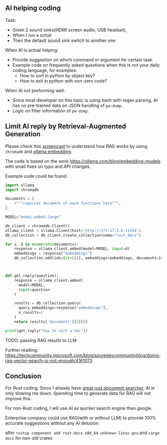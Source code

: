 ## AI helping coding

Task:
 * Given 2 sound sinks(HDMI screen audio, USB headset),
 * When I run a scirpt
 * Then the default sound sink switch to another one

When AI is actual helping:
 * Provide suggestion on which command or argument for certain task.
 * Example code on frequently asked questions when this is not your daily
   coding language, for examples:
    * How to sort in python by object key?
    * How to exit in python with non-zero code?

When AI not preforming well:
 * Since most developer on this topic is using bash with regex parsing, AI
   has no pre-trained data on JSON handling of `pw-dump`.
 * Logic on filter information of `pw-dump`.

## Limit AI reply by Retrieval-Augmented Generation

Please check this [screencast][rag_screencast] to understand how RAG works by
using `chromadb` and [ollama embedding][2].

The code is based on the work https://ollama.com/blog/embedding-models with
small fixes on typo and API changes.

Example code could be found:

```python
import ollama
import chromadb

documents = [
    r"""copyrust document of each functions here""",
]

MODEL="mxbai-embed-large"

db_client = chromadb.Client()
ollama_client = ollama.Client(host='http://172.17.2.6:11434')
db_collection = db_client.create_collection(name="rust_docs")

for i, d in enumerate(documents):
    response = ollama_client.embed(model=MODEL, input=d)
    embeddings = response["embeddings"]
    db_collection.add(ids=[str(i)], embeddings=embeddings, documents=[d])



def get_reply(question):
    response = ollama_client.embed(
      model=MODEL,
      input=question
    )

    results = db_collection.query(
      query_embeddings=response["embeddings"],
      n_results=1
    )
    return results['documents'][0][0]

print(get_reply("how to sort a Vec"))
```

TODO: passing RAG results to LLM

Further reading: https://techcommunity.microsoft.com/blog/azuredevcommunityblog/doing-rag-vector-search-is-not-enough/4161073

## Conclusion

For Rust coding, Since I already have [great rust document searcher][1], AI is
only slowing me down. Spending time to generate data for RAG will not improve
this.

For non-Rust coding, I will use AI as quicker search engine than google.

Enterprise company could use RAG(with or without LLM) to provide 100% accurate
suggestions without any AI delusion.

[1]: $HOME/.rustup/toolchains/nightly-x86_64-unknown-linux-gnu/share/doc/rust/html/std/index.html
    after `rustup component add rust-docs-x86_64-unknown-linux-gnu`
    and `cargo docs` for non-std crates

[2]: https://github.com/ollama/ollama/blob/main/docs/api.md#generate-embeddings
[rag_screencast]: internal_only
